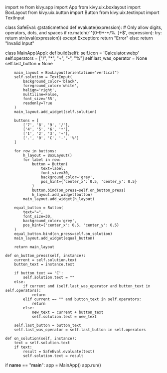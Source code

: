 import re
from kivy.app import App
from kivy.uix.boxlayout import BoxLayout
from kivy.uix.button import Button
from kivy.uix.textinput import TextInput


class SafeEval:
    @staticmethod
    def evaluate(expression):
        # Only allow digits, operators, dots, and spaces
        if re.match(r'^[0-9+\-*/%. ]+$', expression):
            try:
                return str(eval(expression))
            except Exception:
                return "Error"
        else:
            return "Invalid Input"


class MainApp(App):
    def build(self):
        self.icon = 'Calculator.webp'
        self.operators = ["/", "*", "+", "-", "%"]
        self.last_was_operator = None
        self.last_button = None

        main_layout = BoxLayout(orientation="vertical")
        self.solution = TextInput(
            background_color='black',
            foreground_color='white',
            halign='right',
            multiline=False,
            font_size='55',
            readonly=True
        )
        main_layout.add_widget(self.solution)

        buttons = [
            ['7', '8', '9', '/'],
            ['4', '5', '6', '*'],
            ['1', '2', '3', '+'],
            ['.', '0', 'C', '-', '%']
        ]

        for row in buttons:
            h_layout = BoxLayout()
            for label in row:
                button = Button(
                    text=label,
                    font_size=30,
                    background_color='grey',
                    pos_hint={'center_x': 0.5, 'center_y': 0.5}
                )
                button.bind(on_press=self.on_button_press)
                h_layout.add_widget(button)
            main_layout.add_widget(h_layout)

        equal_button = Button(
            text="=",
            font_size=30,
            background_color='grey',
            pos_hint={'center_x': 0.5, 'center_y': 0.5}
        )
        equal_button.bind(on_press=self.on_solution)
        main_layout.add_widget(equal_button)

        return main_layout

    def on_button_press(self, instance):
        current = self.solution.text
        button_text = instance.text

        if button_text == 'C':
            self.solution.text = ""
        else:
            if current and (self.last_was_operator and button_text in self.operators):
                return
            elif current == "" and button_text in self.operators:
                return
            else:
                new_text = current + button_text
                self.solution.text = new_text

        self.last_button = button_text
        self.last_was_operator = self.last_button in self.operators

    def on_solution(self, instance):
        text = self.solution.text
        if text:
            result = SafeEval.evaluate(text)
            self.solution.text = result


if __name__ == "__main__":
    app = MainApp()
    app.run()
